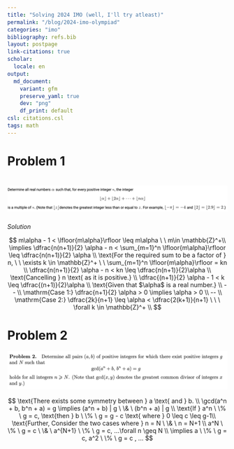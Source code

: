 ```yaml
---
title: "Solving 2024 IMO (well, I'll try atleast)"
permalink: "/blog/2024-imo-olympiad"
categories: "imo"
bibliography: refs.bib
layout: postpage
link-citations: true
scholar:
  locale: en
output:
  md_document:
    variant: gfm
    preserve_yaml: true
    dev: "png"
    df_print: default
csl: citations.csl
tags: math
---
```


# Problem 1

# [![Problem statement 1](images/clipboard-2591436498.png)](Figure%201)

*Solution*

$$
m\alpha - 1 < \lfloor{m\alpha}\rfloor \leq m\alpha \ \  m\in \mathbb{Z}^+\\ 
\implies \dfrac{n(n+1)}{2} \alpha - n < \sum_{m=1}^n \lfloor{m\alpha}\rfloor \leq \dfrac{n(n+1)}{2} \alpha \\ 
\text{For the required sum to be a factor of } n, \ \  \exists k \in \mathbb{Z}^+  \ \  \sum_{m=1}^n \lfloor{m\alpha}\rfloor = kn \\ 
\dfrac{n(n+1)}{2} \alpha - n < kn \leq \dfrac{n(n+1)}{2}\alpha \\
\text{Cancelling } n \text{ as it is positive.} \\  
\dfrac{(n+1)}{2} \alpha - 1 < k \leq \dfrac{(n+1)}{2}\alpha \\    
\text{Given that $\alpha$ is a real number.} \\ 
-- \\ 
\mathrm{Case 1:}  \dfrac{n+1}{2} \alpha > 0 \implies \alpha > 0 \\  
-- \\ 
\mathrm{Case 2:} \dfrac{2k}{n+1} \leq \alpha < \dfrac{2(k+1)}{n+1} \ \ \ \forall k \in \mathbb{Z}^+ \\  
$$

# Problem 2

![](images/clipboard-86672959.png)

$$
\text{There exists some symmetry between } a \text{ and } b. \\ 
\gcd(a^n + b, b^n + a) = g \implies (a^n + b) | g \  \& \ (b^n + a) | g  \\ 
\text{If } a^n \ \% \  g = c, \text{then } b \ \% \ g = g - c \text{ where } 0 \leq c \leq g-1\\ 
\text{Further, Consider the two cases where } n = N \ \& \ n = N+1 \\
a^N \ \% \ g = c \ \& \ a^{N+1} \ \% \ g = c, ...\forall n \geq N \\ 
\implies a \ \% \ g = c, a^2 \ \% \ g = c , ...  
$$

